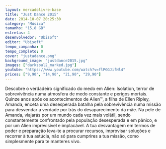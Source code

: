 ```yaml
---
layout: mercadolivre-base
title: "Just Dance 2015"
date: 2014-10-07 20:25:30
category: "Música"
tamanho: "15,8 GB"
estrelas: 4
desenvolvedor: "Ubisoft"
editor: "Ubisoft"
tempo_campanha: 0
tempo_completo: 0
cover: "justadance.png"
background_image: "justdance2015.jpg"
images: ["darksoul2_marked.jpg"]
youtube: "https://www.youtube.com/watch?v=flPGGJifNl4"
prices: ["9,90", "14,90", "21,90", "29,90"]
---
```


Descobre o verdadeiro significado do medo em Alien: Isolation, terror de sobrevivência numa atmosfera de medo constante e perigos mortais. Quinze anos após os acontecimentos de Alien™, a filha de Ellen Ripley, Amanda, enceta uma desesperada batalha pela sobrevivência numa missão para desvendar a verdade por trás do desaparecimento da mãe. Na pele de Amanda, viajarás por um mundo cada vez mais volátil, sendo constantemente confrontado pela população desesperada e em pânico, e por um Alien imprevisível e implacável. A tua desvantagem em termos de poder e preparação leva-te a procurar recursos, improvisar soluções e recorrer à tua astúcia, não só para cumprires a tua missão, como simplesmente para te manteres vivo.
